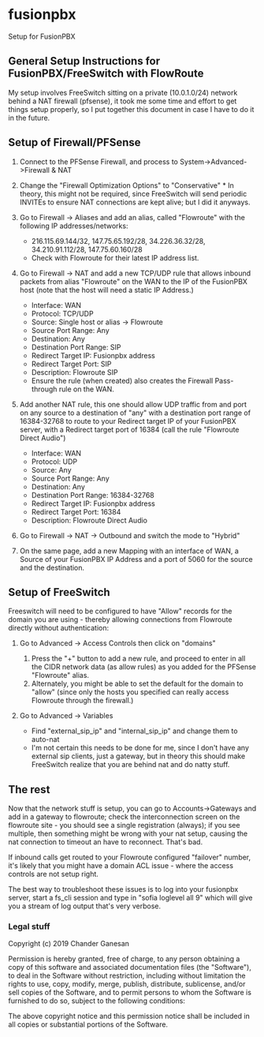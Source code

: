 # fusionpbx
Setup for FusionPBX

## General Setup Instructions for FusionPBX/FreeSwitch with FlowRoute

My setup involves FreeSwitch sitting on a private (10.0.1.0/24) network behind a NAT firewall (pfsense), it took me some time
and effort to get things setup properly, so I put together this document in case I have to do it in the future.

## Setup of Firewall/PFSense

1. Connect to the PFSense Firewall, and process to System->Advanced->Firewall & NAT
  1. Change the "Firewall Optimization Options" to "Conservative"
    * In theory, this might not be required, since FreeSwitch will send periodic INVITEs to ensure NAT connections are kept alive; but I did it anyways.
  1.  Go to Firewall -> Aliases and add an alias, called "Flowroute" with the following IP addresses/networks:
      * 216.115.69.144/32, 147.75.65.192/28, 34.226.36.32/28, 34.210.91.112/28, 147.75.60.160/28
      * Check with Flowroute for their latest IP address list.
  1.  Go to Firewall -> NAT and add a new TCP/UDP rule that allows inbound packets from alias "Flowroute" on the WAN to the
      IP of the FusionPBX host (note that the host will need a static IP Address.)
      
      * Interface: WAN
      * Protocol: TCP/UDP
      * Source: Single host or alias -> Flowroute
      * Source Port Range: Any
      * Destination: Any
      * Destination Port Range: SIP
      * Redirect Target IP: Fusionpbx address
      * Redirect Target Port: SIP
      * Description: Flowroute SIP
      * Ensure the rule (when created) also creates the Firewall Pass-through rule on the WAN.
      
  1.  Add another NAT rule, this one should allow UDP traffic from and port on any source to a destination of "any" with a destination port range of 16384-32768 to route to your Redirect target IP of your FusionPBX server, with a Redirect target port of 16384 (call the rule "Flowroute Direct Audio")
  
      * Interface: WAN
      * Protocol: UDP
      * Source: Any
      * Source Port Range: Any
      * Destination: Any
      * Destination Port Range: 16384-32768
      * Redirect Target IP: Fusionpbx address
      * Redirect Target Port: 16384
      * Description: Flowroute Direct Audio
  
  1.  Go to Firewall -> NAT -> Outbound and switch the mode to "Hybrid"
  1.  On the same page, add a new Mapping with an interface of WAN, a Source of your FusionPBX IP Address and a port of 5060 for the 
      source and the destination.
      
## Setup of FreeSwitch

Freeswitch will need to be configured to have "Allow" records for the domain you are using - thereby allowing connections from Flowroute directly without authentication:
  1.  Go to Advanced -> Access Controls then click on "domains"
      1.  Press the "+" button to add a new rule, and proceed to enter in all the CIDR network data (as allow rules) as you added for the PFSense "Flowroute" alias.
      1.  Alternately, you might be able to set the default for the domain to "allow" (since only the hosts you specified can really access Flowroute through the firewall.)
    
  1.  Go to Advanced -> Variables 
  
      * Find "external_sip_ip" and "internal_sip_ip" and change them to auto-nat
      * I'm not certain this needs to be done for me, since I don't have any external sip clients, just a gateway, but in theory this
        should make FreeSwitch realize that you are behind nat and do natty stuff.
 
## The rest
 
Now that the network stuff is setup, you can go to Accounts->Gateways and add in a gateway to flowroute; check the interconnection screen on the flowroute site - you should see a single registration (always); if you see multiple, then something might be wrong with your nat setup, causing the nat connection to timeout an have to reconnect.  That's bad.
 
If inbound calls get routed to your Flowroute configured "failover" number, it's likely that you might have a domain ACL issue - where the access controls are not setup right.

The best way to troubleshoot these issues is to log into your fusionpbx server, start a fs_cli session and type in "sofia loglevel all 9" which will give you a stream of log output that's very verbose.


### Legal stuff

Copyright (c) 2019 Chander Ganesan 

Permission is hereby granted, free of charge, to any person obtaining a copy of this software and associated documentation files (the "Software"), to deal in the Software without restriction, including without limitation the rights to use, copy, modify, merge, publish, distribute, sublicense, and/or sell copies of the Software, and to permit persons to whom the Software is furnished to do so, subject to the following conditions:

The above copyright notice and this permission notice shall be included in all copies or substantial portions of the Software.

